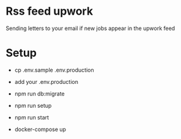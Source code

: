 # Rss feed upwork

Sending letters to your email if new jobs appear in the upwork feed

# Setup

  - cp .env.sample .env.production
  - add your .env.production

  - npm run db:migrate
  - npm run setup
  - npm run start

  - docker-compose up

